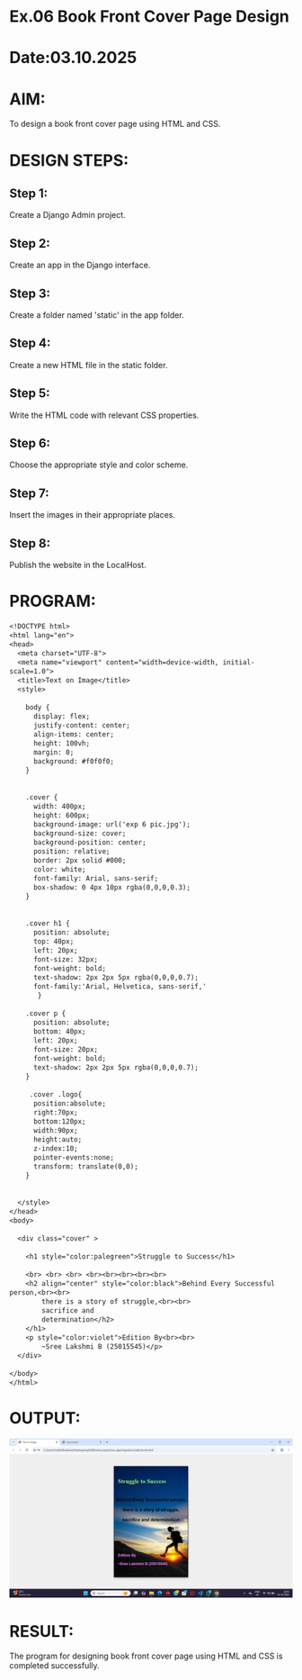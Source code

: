 # Ex.06 Book Front Cover Page Design
# Date:03.10.2025
# AIM:
To design a book front cover page using HTML and CSS.

# DESIGN STEPS:
## Step 1:
Create a Django Admin project.

## Step 2:
Create an app in the Django interface.

## Step 3:
Create a folder named 'static' in the app folder.

## Step 4:
Create a new HTML file in the static folder.

## Step 5:
Write the HTML code with relevant CSS properties.

## Step 6:
Choose the appropriate style and color scheme.

## Step 7:
Insert the images in their appropriate places.

## Step 8:
Publish the website in the LocalHost.

# PROGRAM:
```
<!DOCTYPE html>
<html lang="en">
<head>
  <meta charset="UTF-8">
  <meta name="viewport" content="width=device-width, initial-scale=1.0">
  <title>Text on Image</title>
  <style>
    
    body {
      display: flex;
      justify-content: center;  
      align-items: center;      
      height: 100vh;            
      margin: 0;
      background: #f0f0f0;      
    }
      
    
    .cover {
      width: 400px;
      height: 600px;
      background-image: url('exp 6 pic.jpg'); 
      background-size: cover;       
      background-position: center;  
      position: relative;
      border: 2px solid #000;
      color: white;                 
      font-family: Arial, sans-serif;
      box-shadow: 0 4px 10px rgba(0,0,0,0.3);
    }

    
    .cover h1 {
      position: absolute;
      top: 40px;             
      left: 20px;            
      font-size: 32px;
      font-weight: bold;
      text-shadow: 2px 2px 5px rgba(0,0,0,0.7);
      font-family:'Arial, Helvetica, sans-serif,'
       }

    .cover p {
      position: absolute;
      bottom: 40px;          
      left: 20px;
      font-size: 20px;
      font-weight: bold;
      text-shadow: 2px 2px 5px rgba(0,0,0,0.7);
    }

     .cover .logo{
      position:absolute;
      right:70px;          
      bottom:120px;        
      width:90px;         
      height:auto;
      z-index:10;         
      pointer-events:none; 
      transform: translate(0,0); 
    }
 

  </style>
</head>
<body>

  <div class="cover" >

    <h1 style="color:palegreen">Struggle to Success</h1>

    <br> <br> <br> <br><br><br><br><br>
    <h2 align="center" style="color:black">Behind Every Successful person,<br><br>
        there is a story of struggle,<br><br>
        sacrifice and
        determination</h2>
    </h1>
    <p style="color:violet">Edition By<br><br>
        ~Sree Lakshmi B (25015545)</p>
  </div>

</body>
</html>
```
# OUTPUT:
![alt text](<Screenshot 2025-10-03 224328.png>)
# RESULT:
The program for designing book front cover page using HTML and CSS is completed successfully.
